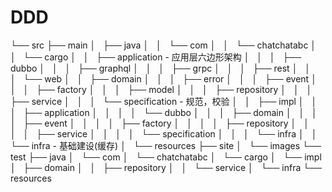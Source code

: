 # DDD 

└── src
    ├── main
    │   ├── java
    │   │   └── com
    │   │       └── chatchatabc
    │   │           └── cargo
    │   │               ├── application - 应用层六边形架构
    │   │               │   ├── dubbo
    │   │               │   ├── graphql
    │   │               │   ├── grpc
    │   │               │   ├── rest
    │   │               │   └── web
    │   │               ├── domain 
    │   │               │   ├── error
    │   │               │   ├── event
    │   │               │   ├── factory
    │   │               │   ├── model
    │   │               │   ├── repository
    │   │               │   ├── service
    │   │               │   └── specification - 规范，校验
    │   │               ├── impl
    │   │               │   ├── application
    │   │               │   │   └── dubbo
    │   │               │   ├── domain
    │   │               │   │   ├── event
    │   │               │   │   ├── factory
    │   │               │   │   ├── repository
    │   │               │   │   ├── service
    │   │               │   │   └── specification
    │   │               │   └── infra
    │   │               └── infra - 基础建设(缓存)
    │   └── resources
    ├── site
    │   └── images
    └── test
        ├── java
        │   └── com
        │       └── chatchatabc
        │           └── cargo
        │               └── impl
        │                   ├── domain
        │                   │   ├── repository
        │                   │   └── service
        │                   └── infra
        └── resources
